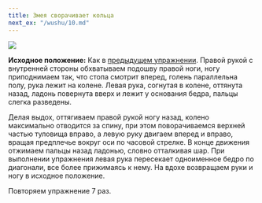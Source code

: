```yaml
---
title: Змея сворачивает кольца
next_ex: "/wushu/10.md"
---
```




![](../img/09.png)

**Исходное положение:** Как в [предыдущем упражнении](../08-dragon-wing). Правой
рукой с внутренней стороны обхватываем подошву правой ноги, ногу приподнимаем
так, что стопа смотрит вперед, голень параллельна полу, рука лежит на колене.
Левая рука, согнутая в колене, оттянута назад, ладонь повернута вверх и лежит у
основания бедра, пальцы слегка разведены.

Делая выдох, оттягиваем правой рукой ногу назад, колено максимально отводится за
спину, при этом поворачиваемся верхней частью туловища вправо, а левую руку
двигаем вперед и вправо, вращая предплечье вокруг оси по часовой стрелке. В
конце движения отжимаем пальцы назад ладонью, словно отталкивая шар. При
выполнении упражнения левая рука пересекает одноименное бедро по диагонали, все
более прижимаясь к нему. На вдохе возвращаем руки и ногу в исходное положение.

Повторяем упражнение 7 раз.
